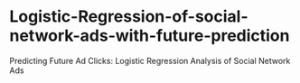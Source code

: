 # Logistic-Regression-of-social-network-ads-with-future-prediction
Predicting Future Ad Clicks: Logistic Regression Analysis of Social Network Ads
